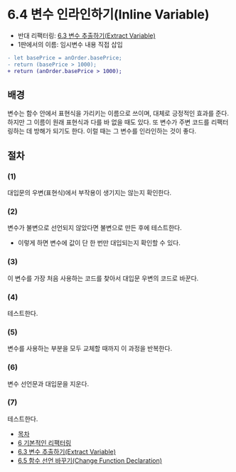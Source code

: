 # 6.4 변수 인라인하기(Inline Variable)
- 반대 리팩터링: [6.3 변수 추출하기(Extract Variable)](https://github.com/wonder13662/refactoring-v2/blob/writing/chapter06/6-3.md)
- 1판에서의 이름: 임시변수 내용 직접 삽입
``` diff
- let basePrice = anOrder.basePrice;
- return (basePrice > 1000);
+ return (anOrder.basePrice > 1000);
```

## 배경
변수는 함수 안에서 표현식을 가리키는 이름으로 쓰이며, 대체로 긍정적인 효과를 준다. 하지만 그 이름이 원래 표현식과 다를 바 없을 때도 있다. 또 변수가 주변 코드를 리팩터링하는 데 방해가 되기도 한다. 이럴 때는 그 변수를 인라인하는 것이 좋다.
## 절차
### (1)
대입문의 우변(표현식)에서 부작용이 생기지는 않는지 확인한다.
### (2)
변수가 불변으로 선언되지 않았다면 불변으로 만든 후에 테스트한다. 
- 이렇게 하면 변수에 값이 단 한 번만 대입되는지 확인할 수 있다.
### (3)
이 변수를 가장 처음 사용하는 코드를 찾아서 대입문 우변의 코드로 바꾼다.
### (4)
테스트한다.
### (5)
변수를 사용하는 부분을 모두 교체할 때까지 이 과정을 반복한다.
### (6)
변수 선언문과 대입문을 지운다.
### (7)
테스트한다.

- [목차](https://github.com/wonder13662/refactoring-v2/blob/writing)
- [6 기본적인 리팩터링](https://github.com/wonder13662/refactoring-v2/blob/writing/chapter06)
- [6.3 변수 추출하기(Extract Variable)](https://github.com/wonder13662/refactoring-v2/blob/writing/chapter06/6-3.md)
- [6.5 함수 선언 바꾸기(Change Function Declaration)](https://github.com/wonder13662/refactoring-v2/blob/writing/chapter06/6-5.md)